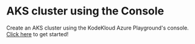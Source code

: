 # AKS cluster using the Console

Create an AKS cluster using the KodeKloud Azure Playground's console. [Click here](./docs/01-sign-in.md) to get started!

